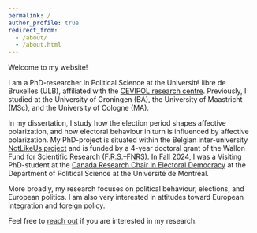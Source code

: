 ```yaml
---
permalink: /
author_profile: true
redirect_from: 
  - /about/
  - /about.html
---
```







Welcome to my website! 

I am a PhD-researcher in Political Science at the Université libre de Bruxelles (ULB), affiliated with the [CEVIPOL research centre](https://cevipol.phisoc.ulb.be/en/about). Previously, I studied at the University of Groningen (BA), the University of Maastricht (MSc), and the University of Cologne (MA).

In my dissertation, I study how the election period shapes affective polarization, and how electoral behaviour in turn is influenced by affective polarization. My PhD-project is situated within the Belgian inter-university [NotLikeUs project](https://notlikeus.be) and is funded by a 4-year doctoral grant of the Wallon Fund for Scientific Research [(F.R.S.–FNRS)](https://www.frs-fnrs.be/en/). In Fall 2024, I was a Visiting PhD-student at the [Canada Research Chair in Electoral Democracy](https://www.chairedemocratie.com) at the Department of Political Science at the Université de Montréal.

More broadly, my research focuses on political behaviour, elections, and European politics. I am also very interested in attitudes toward European integration and foreign policy. 

Feel free to [reach out](mailto:bjarn.eck@ulb.be) if you are interested in my research.
